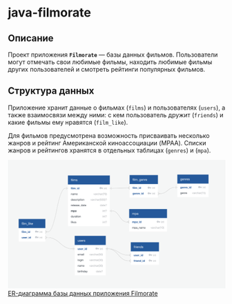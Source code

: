 # java-filmorate


## Описание
Проект приложения **`Filmorate`** — базы данных фильмов. Пользователи могут отмечать свои любимые фильмы, находить любимые фильмы других пользователей и смотреть рейтинги популярных фильмов.

## Структура данных

Приложение хранит данные о фильмах (`films`) и пользователях (`users`), а также взаимосвязи между ними: с кем пользователь дружит (`friends`) и какие фильмы ему нравятся (`film_like`). 

Для фильмов предусмотрена возможность присваивать несколько жанров и рейтинг Американской киноассоциации (MPAA). Списки жанров и рейтингов хранятся в отдельных таблицах (`genres`) и (`mpa`).

![ER Diagram](/java-filmorate-erd.png)
[ER-диаграмма базы данных приложения Filmorate](https://app.quickdatabasediagrams.com/#/d/KepfNg) 
